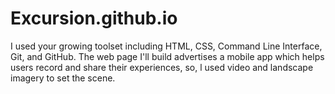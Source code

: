 # Excursion.github.io
 I used your growing toolset including HTML, CSS, Command Line Interface, Git, and GitHub.  The web page I'll build advertises a mobile app which helps users record and share their experiences, so, l used video and landscape imagery to set the scene.
